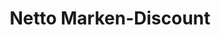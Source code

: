 ---
title: "Netto Marken-Discount"
url: /neustadt-am-ruebenberge/netto-marken-discount-erika-najork-strasse/
shop: Supermarkt
---